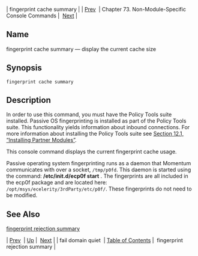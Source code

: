 | fingerprint cache summary |
| [Prev](console_commands.fail_domain_quiet)  | Chapter 73. Non-Module-Specific Console Commands |  [Next](console_commands.fingerprint_rejection_summary) |

<a name="console_commands.fingerprint_cache_summary"></a>
## Name

fingerprint cache summary — display the current cache size

## Synopsis

`fingerprint cache summary`

<a name="idp13063904"></a>
## Description

In order to use this command, you must have the Policy Tools suite installed. Passive OS fingerprinting is installed as part of the Policy Tools suite. This functionality yields information about inbound connections. For more information about installing the Policy Tools suite see [Section 12.1, “Installing Partner Modules”](post_installation#install.additional.packages "12.1. Installing Partner Modules").

This console command displays the current fingerprint cache usage.

Passive operating system fingerprinting runs as a daemon that Momentum communicates with over a socket, `/tmp/p0fd`. This daemon is started using the command: **/etc/init.d/ecp0f start** . The fingerprints are all included in the ecp0f package and are located here: `/opt/msys/ecelerity/3rdParty/etc/p0f/`. These fingerprints do not need to be modified.

<a name="idp13069568"></a>
## See Also

[fingerprint rejection summary](console_commands.fingerprint_rejection_summary "fingerprint rejection summary")

| [Prev](console_commands.fail_domain_quiet)  | [Up](console.cmds.ref) |  [Next](console_commands.fingerprint_rejection_summary) |
| fail domain quiet  | [Table of Contents](index) |  fingerprint rejection summary |

